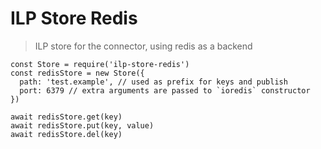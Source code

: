 # ILP Store Redis
> ILP store for the connector, using redis as a backend

```
const Store = require('ilp-store-redis')
const redisStore = new Store({
  path: 'test.example', // used as prefix for keys and publish
  port: 6379 // extra arguments are passed to `ioredis` constructor
})

await redisStore.get(key)
await redisStore.put(key, value)
await redisStore.del(key)
```
